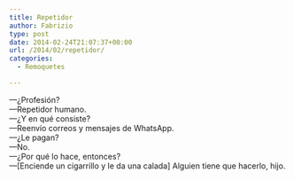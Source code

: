 ```yaml
---
title: Repetidor
author: Fabrizio
type: post
date: 2014-02-24T21:07:37+00:00
url: /2014/02/repetidor/
categories:
  - Remoquetes

---
```

—¿Profesión?  
—Repetidor humano.  
—¿Y en qué consiste?  
—Reenvío correos y mensajes de WhatsApp.  
—¿Le pagan?  
—No.  
—¿Por qué lo hace, entonces?  
—[Enciende un cigarrillo y le da una calada] Alguien tiene que hacerlo, hijo.